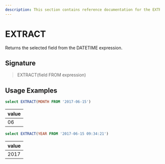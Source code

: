 ```yaml
---
description: This section contains reference documentation for the EXTRACT function.
---
```


# EXTRACT

Returns the selected field from the DATETIME expression.

## Signature

> EXTRACT(field FROM expression)

## Usage Examples

```sql
select EXTRACT(MONTH FROM '2017-06-15')
```

| value |
| ----- |
| 06  |

```sql
select EXTRACT(YEAR FROM '2017-06-15 09:34:21')
```

| value |
| ----- |
| 2017  |
